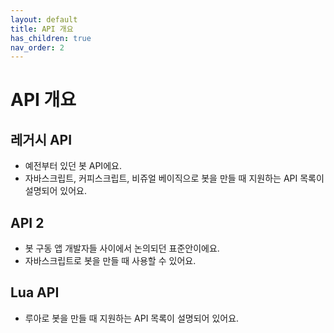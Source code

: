 ```yaml
---
layout: default
title: API 개요
has_children: true
nav_order: 2
---
```


# API 개요


## 레거시 API
* 예전부터 있던 봇 API에요.
* 자바스크립트, 커피스크립트, 비쥬얼 베이직으로 봇을 만들 때 지원하는 API 목록이 설명되어 있어요.

## API 2
* 봇 구동 앱 개발자들 사이에서 논의되던 표준안이에요.
* 자바스크립트로 봇을 만들 때 사용할 수 있어요.

## Lua API
* 루아로 봇을 만들 때 지원하는 API 목록이 설명되어 있어요.